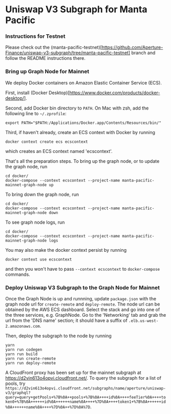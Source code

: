 # Uniswap V3 Subgraph for Manta Pacific

### Instructions for Testnet
Please check out the (manta-pacific-testnet)[https://github.com/Aperture-Finance/uniswap-v3-subgraph/tree/manta-pacific-testnet] branch and follow the README instructions there.

### Bring up Graph Node for Mainnet

We deploy Docker containers on Amazon Elastic Container Service (ECS).

First, install (Docker Desktop)[https://www.docker.com/products/docker-desktop/].

Second, add Docker bin directory to `PATH`. On Mac with zsh, add the following line to `~/.zprofile`:
```shell
export PATH="$PATH:/Applications/Docker.app/Contents/Resources/bin/"
```

Third, if haven't already, create an ECS context with Docker by running
```shell
docker context create ecs ecscontext
```
which creates an ECS context named 'ecscontext'.

That's all the preparation steps. To bring up the graph node, or to update the graph node, run
```shell
cd docker/
docker-compose --context ecscontext --project-name manta-pacific-mainnet-graph-node up
```

To bring down the graph node, run
```shell
cd docker/
docker-compose --context ecscontext --project-name manta-pacific-mainnet-graph-node down
```

To see graph node logs, run
```shell
cd docker/
docker-compose --context ecscontext --project-name manta-pacific-mainnet-graph-node logs
```

You may also make the docker context persist by running
```shell
docker context use ecscontext
```
and then you won't have to pass `--context ecscontext` to `docker-compose` commands.

### Deploy Uniswap V3 Subgraph to the Graph Node for Mainnet

Once the Graph Node is up and runnning, update `package.json` with the graph node url for `create-remote` and `deploy-remote`.
The node url can be obtained by the AWS ECS dashboard. Select the stack and go into one of the three services, e.g. GraphNode.
Go to the 'Networking' tab and grab the url from the 'DNS name' section; it should have a suffix of `.elb.us-west-2.amazonaws.com`.

Then, deploy the subgraph to the node by running
```shell
yarn
yarn run codegen
yarn run build
yarn run create-remote
yarn run deploy-remote
```

A CloudFront proxy has been set up for the mainnet subgraph at https://d2vin613o4opvi.cloudfront.net/. To query the subgraph for a list of pools, try `https://d2vin613o4opvi.cloudfront.net/subgraphs/name/aperture/uniswap-v3/graphql?query=query+getPools+%7B%0A++pools+%7B%0A++++id%0A++++feeTier%0A++++token0+%7B%0A++++++id%0A++++++name%0A++++%7D%0A++++token1+%7B%0A++++++id%0A++++++name%0A++++%7D%0A++%7D%0A%7D`.
